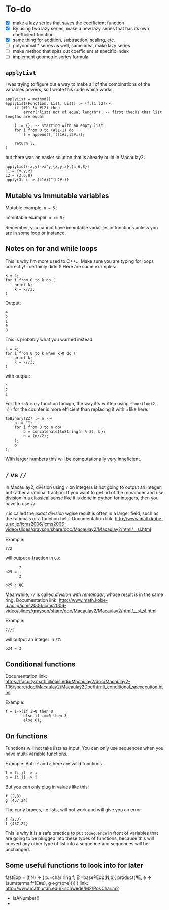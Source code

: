 # To-do
- [X] make a lazy series that saves the coefficient function
- [X] By using two lazy series, make a new lazy series that has its own coefficient function.
- [X] same thing for addition, subtraction, scaling, etc.
- [ ] polynomial * series as well, same idea, make lazy series
- [ ] make method that spits out coefficient at specific index
- [ ] implement geometric series formula

## `applyList`
I was trying to figure out a way to make all of the combinations of the variables powers, so I wrote this code which works: 
```
applyList = method()
applyList(Function, List, List) := (f,l1,l2)->(
    if (#l1 != #l2) then
        error("lists not of equal length"); -- first checks that list lengths are equal
    
    l := {}; -- starting with an empty list
    for i from 0 to (#l1-1) do
        l = append(l,f(l1#i,l2#i));

    return l;
)

```
but there was an easier solution that is already build in Macaulay2:

```
applyList((x,y)->x^y,{x,y,z},{4,6,8})
L1 = {x,y,z}
L2 = {3,6,8}
apply(3, i -> (L1#i)^(L2#i))

```
## Mutable vs Immutable variables
Mutable example: `n = 5;` 

Immutable example: `n := 5;`

Remember, you cannot have immutable variables in functions unless you are in some loop or instance. 

## Notes on for and while loops
This is why I'm more used to C++... Make sure you are typing for loops correctly! I certainly didn't! Here are some examples:

```
k = 4;
for i from 0 to k do (
    print k;
    k = k//2;  
)
```
Output:
```
4
2
1
0
0
```
This is probably what you wanted instead:
```
k = 4;
for i from 0 to k when k>0 do (
    print k;
    k = k//2;  
)
```
with output:
```
4
2
1
```
For the `toBinary` function though, the way it's written using `floor(log(2, n))` for the counter is more efficient than replacing it with `n` like here:
```
toBinary(ZZ) := n ->(
    b := "";
    for i from 0 to n do(
        b = concatenate{toString(n % 2), b};
        n = (n//2);
    );
    b
);
```
With larger numbers this will be computationally very inneficient.

## `/` vs `//`
In Macaulay2, division using `/` on integers is not going to output an integer, but rather a rational fraction. If you want to get rid of the remainder and use division in a classical sense like it is done in python for integers, then you have to use `//`.

`/` is called the *exact division* wgise result is often in a larger field, such as the rationals or a function field. Documentation link: http://www.math.kobe-u.ac.jp/icms2006/icms2006-video/slides/grayson/share/doc/Macaulay2/Macaulay2/html/__sl.html

Example:
```
7/2
``` 
will output a fraction in `QQ`:
```
      7
o25 = -
      2

o25 : QQ
```
Meanwhile, `//` is called *division with remainder*, whose result is in the same ring. Documentation link: http://www.math.kobe-u.ac.jp/icms2006/icms2006-video/slides/grayson/share/doc/Macaulay2/Macaulay2/html/__sl_sl.html

Example:
```
7//2
```
will output an integer in `ZZ`:
```
o24 = 3
```
## Conditional functions
Documentation link: https://faculty.math.illinois.edu/Macaulay2/doc/Macaulay2-1.16/share/doc/Macaulay2/Macaulay2Doc/html/_conditional_spexecution.html

Example:
```
f = i->(if i>0 then 0
        else if i==0 then 3
        else 6);
```
## On functions
Functions will not take lists as input. You can only use sequences when you have multi-variable functions.

Example:
Both `f` and `g` here are valid functions
```
f = (i,j) -> i
g = {i,j} -> i
```
But you can only plug in values like this:
```
f (2,3)
g (457,24)
```

The curly braces, i.e lists, will not work and will give you an error
```
f {2,3}
f {457,24}
```

This is why it is a safe practice to put `toSequence` in front of variables that are going to be plugged into these types of functions, because this will convert any other type of list into a sequence and sequences will be unchanged. 


## Some useful functions to look into for later

fastExp = (f,N) ->
(
     p:=char ring f;
     E:=basePExp(N,p);
     product(#E, e -> (sum(terms f^(E#e), g->g^(p^e))))
)
link: http://www.math.utah.edu/~schwede/M2/PosChar.m2

- isANumber()
- 